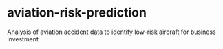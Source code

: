 # aviation-risk-prediction
Analysis of aviation accident data to identify low-risk aircraft for business investment
